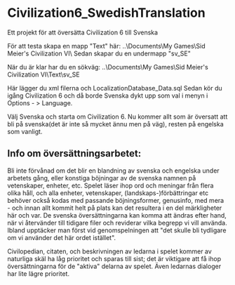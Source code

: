 # Civilization6_SwedishTranslation

Ett projekt för att översätta Civilization 6 till Svenska

För att testa skapa en mapp "Text" här: ..\Documents\My Games\Sid Meier's Civilization VI\ Sedan skapar du en undermapp "sv_SE"

När du är klar har du en sökväg: ..\Documents\My Games\Sid Meier's Civilization VI\Text\sv_SE

Här lägger du xml filerna och LocalizationDatabase_Data.sql Sedan kör du igång Civilization 6 och då borde Svenska dykt upp som val i menyn i Options - > Language.

Välj Svenska och starta om Civilization 6. Nu kommer allt som är översatt att bli på svenska(det är inte så mycket ännu men på väg), resten på engelska som vanligt.



Info om översättningsarbetet:
-----------------------------
Bli inte förvånad om det blir en blandning av svenska och engelska under arbetets gång, eller konstiga böjningar av de svenska namnen på vetenskaper, enheter, etc. Spelet läser ihop ord och meningar från flera olika håll, och alla enheter, vetenskaper, (landskaps-)förbättringar etc behöver också kodas med passande böjningsformer, genusinfo, med mera - och innan allt kommit helt på plats kan det resultera i en del märkligheter här och var.
De svenska översättningarna kan komma att ändras efter hand, när vi återvänder till tidigare filer och reviderar vilka begrepp vi vill använda. Ibland upptäcker man först vid genomspelningen att "det skulle bli tydligare om vi använder det här ordet istället".

Civilopedian, citaten, och beskrivningen av ledarna i spelet kommer av naturliga skäl ha låg prioritet och sparas till sist; det är viktigare att få ihop översättningarna för de "aktiva" delarna av spelet. Även ledarnas dialoger har lite lägre prioritet.

